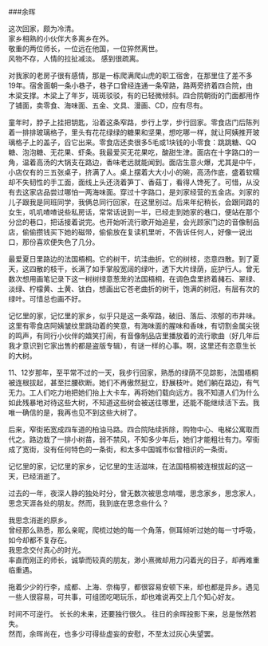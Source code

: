 ###余晖

这次回家，颇为冷清。  
家乡相熟的小伙伴大多离乡在外。  
敬重的两位师长，一位远在他国，一位猝然离世。  
风物不存，人情的拉扯减淡。 
感到很疏离。
  
对我家的老房子很有感情，那是一栋爬满爬山虎的职工宿舍，在那里住了差不多19年。宿舍面朝一条小巷子，巷子口曾经连通一条窄路，路两旁挤着四合院，由木梁支撑。木梁上了年岁，斑斑驳驳，有的已轻微倾斜。四合院朝街的门面都用作了铺面，卖零食、海味面、五金、文具、漫画、CD，应有尽有。  
  
童年时，脖子上挂把钥匙，沿着这条窄路，步行上学，步行回家。零食店门后陈列着一排排玻璃格子，里头有花花绿绿的糖果和坚果，想吃哪一样，就让阿姨推开玻璃格子上的盖子，舀它出来。零食店还卖很多5毛或1块钱的小零食：跳跳糖、QQ糖、泡泡糖、无花果、虾条。我最爱买无花果吃，酸甜生津。面店在十字路口的一角，温着高汤的大锅支在路边，香味老远就能闻到。面店生意火爆，尤其是中午，小店仅有的三五张桌子，挤满了人。桌上摆着大大小小的碗，高汤作底，盛着软糯却不失韧性的手工面，面线上头还浇着笋丁、香菇丁，看得人馋死了。可惜，从没有去这家店品尝过哪怕一两海味面。穿过十字路口，是刘家经营的五金店。刘家的儿子跟我是同班同学，我俩总同行回家，在这里别过。后来年纪稍长，会跟同路的女生，叽叽喳喳说些私房话，常常话说到一半，已经走到她家的巷口，便站在那个分岔的巷口，把话接着说完。也开始听流行歌开始追星，会光顾家门边的音像制品店，偷偷攒钱买下她的磁带，偷偷放在复读机里听，不告诉任何人，好像一说出口，那份喜欢便失色了几分。   

最爱夏日里路边的法国梧桐。它的树干，坑洼曲折。它的树枝，恣意四散。到了夏天，这四散的枝干，长满了如手掌般宽阔的绿叶，透下大片绿荫，庇护行人。曾无数次想用画笔记录下这一树树绿意葱茏的法国梧桐，在调色盘里挤着赭石、翠绿、淡绿、柠檬黄、土黄、钛白，想画出它苍老曲折的树干，饱满的树冠，有层有次的绿叶。可惜总也画不好。 
 
记忆里的家，记忆里的家乡，似乎只是这一条窄路，破旧、落后、浓郁的市井味。这里有零食店阿姨皱纹里跳动着的笑意，有海味面的腥味和香味，有切割金属尖锐的鸣声，有同行小伙伴的嬉笑打闹，有音像制品店里播放着的流行歌曲（好几年后我才意识到它家出售的都是盗版专辑），有谜一样的心事。啊，这里还有恣意生长的大树。    

11、12岁那年，至平常不过的一天，我步行回家，熟悉的绿荫不见踪影，法国梧桐被连根拔起，甚至拦腰砍断。她们不再傲然挺立，舒展枝叶。她们躺在路边，有气无力。工人们吃力地把她们抬上大卡车，再将她们载向远方。我不知道人们为什么如此残暴地对待这些大树，不知道这些树会被送往哪里，还能不能继续活下去。我唯一确信的是，我再也见不到这些大树了。  

后来，窄街拓宽成四车道的柏油马路。四合院陆续拆除，购物中心、电梯公寓取而代之。路边栽了一排小树苗，弱不禁风，不知多少年后，她们才能粗壮有力。窄街成了宽街，没有任何特色的一条街，和太多中国城市似曾相识的一条街。  

记忆里的家，记忆里的家乡，记忆里的生活滋味，在法国梧桐被连根拔起的这一天，已经消逝了。 


过去的一年，夜深人静的独处时分，曾无数次被思念啃噬，思念家乡，思念家人，思念天涯各处的朋友。然而，我到底在思念些什么？  

我思念消逝的原乡。  
曾经那么熟悉，那么亲昵，爬梳过她的每一个角落，侧耳倾听过她的每一寸呼吸，如今却都不复存在。  
我思念交付真心的时光。    
率直而刚正的师长，诚挚而较真的朋友，渺小熹微却用力闪着光的日子，却再难重临重遇。    

拖着少少的行李，成都、上海、奈梅亨，都很容易安顿下来，却也都是异乡。遇见一些人很容易，可共事，可组团吃喝玩乐，却也难说再交上几个知心好友。
  
时间不可逆行。
长长的未来，还要独行很久。
往日的余晖投影下来，总是怅然若失。  
然而，余晖尚在，也多少可得些虚妄的安慰，不至太过灰心失望罢。  





 


  











  

